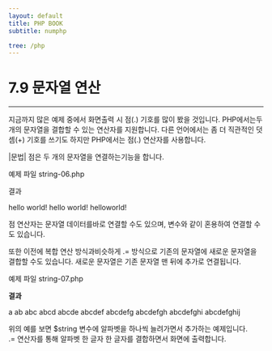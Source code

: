 ```yaml
---
layout: default
title: PHP BOOK
subtitle: numphp

tree: /php
---
```


# 7.9 문자열 연산
---
지금까지 많은 예제 중에서 화면출력 시 점(.) 기호를 많이 봤을 것입니다. PHP에서는두 개의 문자열을 결합할 수 있는 연산자를 지원합니다. 다른 언어에서는 좀 더 직관적인 덧셈(+) 기호를 쓰기도 하지만 PHP에서는 점(.) 연산자를 사용합니다.


|문법|
점은 두 개의 문자열을 연결하는기능을 합니다. 

예제 파일 string-06.php

결과

hello world!
hello world!
helloworld!

점 연산자는 문자열 데이터를바로 연결할 수도 있으며, 변수와 같이 혼용하여 연결할 수도 있습니다.

또한 이전에 복합 연산 방식과비슷하게 .= 방식으로 기존의 문자열에 새로운 문자열을 결합할 수도 있습니다. 새로운 문자열은 기존 문자열 맨 뒤에 추가로 연결됩니다.

 
예제 파일 string-07.php

**결과**

a
ab
abc
abcd
abcde
abcdef
abcdefg
abcdefgh
abcdefghi
abcdefghij

위의 예를 보면 $string 변수에 알파벳을 하나씩 늘려가면서 추가하는 예제입니다.  
.= 연산자를 통해 알파벳 한 글자 한 글자를 결합하면서 화면에 출력합니다. 

